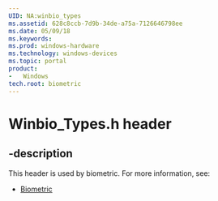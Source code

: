 ```yaml
---
UID: NA:winbio_types
ms.assetid: 628c8ccb-7d9b-34de-a75a-7126646798ee
ms.date: 05/09/18
ms.keywords: 
ms.prod: windows-hardware
ms.technology: windows-devices
ms.topic: portal
product:
-	Windows
tech.root: biometric
---
```


# Winbio_Types.h header


## -description


This header is used by biometric. For more information, see:

- [Biometric](../_biometric/index.md)
